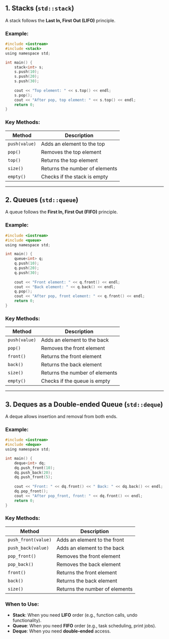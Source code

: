 ## 1. Stacks (`std::stack`)
A stack follows the **Last In, First Out (LIFO)** principle.

### Example:
```c
#include <iostream>
#include <stack>
using namespace std;

int main() {
    stack<int> s;
    s.push(10);
    s.push(20);
    s.push(30);
    
    cout << "Top element: " << s.top() << endl;
    s.pop();
    cout << "After pop, top element: " << s.top() << endl;
    return 0;
}
```

### Key Methods:
| Method | Description |
|--------|-------------|
| `push(value)` | Adds an element to the top |
| `pop()` | Removes the top element |
| `top()` | Returns the top element |
| `size()` | Returns the number of elements |
| `empty()` | Checks if the stack is empty |

---

## 2. Queues (`std::queue`)
A queue follows the **First In, First Out (FIFO)** principle.

### Example:
```c
#include <iostream>
#include <queue>
using namespace std;

int main() {
    queue<int> q;
    q.push(10);
    q.push(20);
    q.push(30);
    
    cout << "Front element: " << q.front() << endl;
    cout << "Back element: " << q.back() << endl;
    q.pop();
    cout << "After pop, front element: " << q.front() << endl;
    return 0;
}
```

### Key Methods:
| Method | Description |
|--------|-------------|
| `push(value)` | Adds an element to the back |
| `pop()` | Removes the front element |
| `front()` | Returns the front element |
| `back()` | Returns the back element |
| `size()` | Returns the number of elements |
| `empty()` | Checks if the queue is empty |

---

## 3. Deques as a Double-ended Queue (`std::deque`)
A deque allows insertion and removal from both ends.

### Example:
```c
#include <iostream>
#include <deque>
using namespace std;

int main() {
    deque<int> dq;
    dq.push_front(10);
    dq.push_back(20);
    dq.push_front(5);
    
    cout << "Front: " << dq.front() << " Back: " << dq.back() << endl;
    dq.pop_front();
    cout << "After pop_front, front: " << dq.front() << endl;
    return 0;
}
```

### Key Methods:
| Method | Description |
|--------|-------------|
| `push_front(value)` | Adds an element to the front |
| `push_back(value)` | Adds an element to the back |
| `pop_front()` | Removes the front element |
| `pop_back()` | Removes the back element |
| `front()` | Returns the front element |
| `back()` | Returns the back element |
| `size()` | Returns the number of elements |

### When to Use:
- **Stack**: When you need **LIFO** order (e.g., function calls, undo functionality).
- **Queue**: When you need **FIFO** order (e.g., task scheduling, print jobs).
- **Deque**: When you need **double-ended** access.

